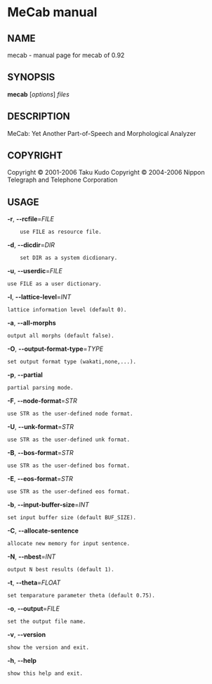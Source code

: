 # MeCab manual

## NAME

mecab - manual page for mecab of 0.92

## SYNOPSIS

**mecab** [*options*] *files*

## DESCRIPTION

MeCab: Yet Another Part-of-Speech and Morphological Analyzer

## COPYRIGHT

Copyright © 2001-2006 Taku Kudo
Copyright © 2004-2006 Nippon Telegraph and Telephone Corporation

## USAGE

**-r**, **--rcfile**=*FILE*

    	use FILE as resource file.
	
**-d**, **--dicdir**=*DIR*

    	set DIR as a system dicdionary.
	
**-u**, **--userdic**=*FILE*

	use FILE as a user dictionary.
	
**-l**, **--lattice-level**=*INT*

	lattice information level (default 0).
	
**-a**, **--all-morphs**

	output all morphs (default false).
	
**-O**, **--output-format-type**=*TYPE*

	set output format type (wakati,none,...).
	
**-p**, **--partial**

	partial parsing mode.
	
**-F**, **--node-format**=*STR*

	use STR as the user-defined node format.
	
**-U**, **--unk-format**=*STR*

	use STR as the user-defined unk format.
	
**-B**, **--bos-format**=*STR*

	use STR as the user-defined bos format.
	
**-E**, **--eos-format**=*STR*

	use STR as the user-defined eos format.
	
**-b**, **--input-buffer-size**=*INT*

	set input buffer size (default BUF_SIZE).
	
**-C**, **--allocate-sentence**

	allocate new memory for input sentence.
	
**-N**, **--nbest**=*INT*

	output N best results (default 1).
	
**-t**, **--theta**=*FLOAT*

	set temparature parameter theta (default 0.75).
	
**-o**, **--output**=*FILE*

	set the output file name.
	
**-v**, **--version**

	show the version and exit.
	
**-h**, **--help**

	show this help and exit.
